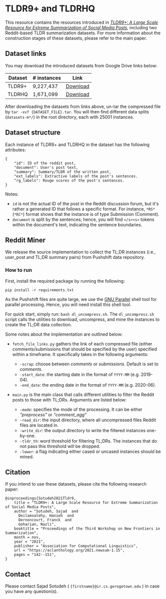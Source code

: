 # TLDR9+ and TLDRHQ

This resource contains the resources introduced in [_TLDR9+: A Large Scale Resource for Extreme Summarization of Social Media Posts_](https://aclanthology.org/2021.newsum-1.15/), including two Reddit-based TLDR summarization datasets. For more information about the construction stages of these datasets, please refer to the main paper. 

## Dataset links
You may download the introduced datasets from Google Drive links below:

| **Dataset** | # instances | **Link**                                                                                       |
|-------------|-------------|------------------------------------------------------------------------------------------------|
| TLDR9+      |  9,227,437           | [Download](https://drive.google.com/file/d/1hYJqH-czgbw78rvxajzj56tDLr6lkdjh/view?usp=sharing) |
| TLDRHQ      | 1,671,099           | [Download](https://drive.google.com/file/d/1jCi0Mn0k-pid5SSTafov11-e1A9LEZed/view?usp=sharing) |

After downloading the datasets from links above, un-tar the compressed file by `tar -xvf {DATASET_FILE}.tar`. You will then find different data splits (`datasets-m*/`) in the root directory, each with 25001 instances.

## Dataset structure
Each instance of TLDR9+ and TLDRHQ in the dataset has the following attributes:

````
{
    "id": ID of the reddit post,
    "document": User's post text,
    "summary": Summary/TLDR of the written post,
    "ext_labels": Extractive labels of the post's sentences.
    "rg_labels": Rouge scores of the post's sentences.
}

````
Notes:
* `id` is not the actual ID of the post in the Reddit discussion forum, but it's rather a generated ID that follows a specific format. For instance, `*RS*` (`*RC*`) format shows that the instance is of type Submission (Comment). 
* `document` is split by the sentences; hence, you will find `</s><s>` tokens within the document's text, indicating the sentence boundaries.


## Reddit Miner
We release the source implementation to collect the TL;DR instances (i.e., user_post and TL;DR summary pairs) from Pushshift data repository. 

### How to run 
First, install the required package by running the following:

````
pip install -r requirements.txt
````
As the Pushshift files are quite large, we use the [GNU Parallel](https://www.gnu.org/software/parallel/) shell tool for parallel processing. Hence, you will need install this shell tool. 

For quick start, simply run: `bash dl_uncompress.sh`. The `dl_uncompress.sh` script calls the utilities to download, uncompress, and mine the instances to create the
TL;DR data collection.

Some notes about the implementation are outlined below:

- `fetch_file_links.py` gathers the link of each compressed file (either comments/submissions that should be specified by the user) specified within a timeframe. It specifically takes in the following arguments:
  * `-scrap`: choose between _comments_ or _submissions_. Default is set to _comments_.
  * `-start_date`: the starting date in the format of `YYYY-MM` (e.g. 2019-04).
  * `-end_date`: the ending date in the format of `YYYY-MM` (e.g. 2020-06).


- `main.py` is the main class that calls different utilities to filter the Reddit posts to those with TL;DRs. Arguments are listed below:
  - `-mode`: specifies the mode of the processing. It can be either _"preprocess"_ or _"comment_agg"_
  - `-read_dir`: the input directory, where all uncompressed files Reddit files are located in.  
  - `-write_dir`: the output directory to write the filtered instances one-by-one.
  - `-tldr_th`: word threshold for filtering TL;DRs. The instances that do not pass this threshold will be dropped.
  - `-lower`: a flag indicating either cased or uncased instances should be mined.

## Citation

If you intend to use these datasets, please cite the following research paper: 

````
@inproceedings{Sotudeh2021Tldr9,
    title = "TLDR9+: A Large Scale Resource for Extreme Summarization of Social Media Posts",
    author = "Sotudeh, Sajad  and
      Deilamsalehy, Hanieh  and
      Dernoncourt, Franck  and
      Goharian, Nazli",
    booktitle = "Proceedings of the Third Workshop on New Frontiers in Summarization",
    month = nov,
    year = "2021",
    publisher = "Association for Computational Linguistics",
    url = "https://aclanthology.org/2021.newsum-1.15",
    pages = "142--151",
}
````

## Contact
Please contact Sajad Sotudeh ( `{firstname}@ir.cs.gerogetown.edu` ) in case you have any question(s).